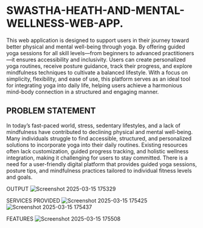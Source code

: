 # SWASTHA-HEATH-AND-MENTAL-WELLNESS-WEB-APP.

This web application is designed to support users in their journey toward better physical and mental well-being through yoga. By offering guided yoga sessions for all skill levels—from beginners to advanced practitioners—it ensures accessibility and inclusivity. Users can create personalized yoga routines, receive posture guidance, track their progress, and explore mindfulness techniques to cultivate a balanced lifestyle. With a focus on simplicity, flexibility, and ease of use, this platform serves as an ideal tool for integrating yoga into daily life, helping users achieve a harmonious mind-body connection in a structured and engaging manner.

## PROBLEM STATEMENT

In today’s fast-paced world, stress, sedentary lifestyles, and a lack of mindfulness have contributed to declining physical and mental well-being. Many individuals struggle to find accessible, structured, and personalized solutions to incorporate yoga into their daily routines. Existing resources often lack customization, guided progress tracking, and holistic wellness integration, making it challenging for users to stay committed. There is a need for a user-friendly digital platform that provides guided yoga sessions, posture tips, and mindfulness practices tailored to individual fitness levels and goals.

OUTPUT
![Screenshot 2025-03-15 175329](https://github.com/user-attachments/assets/7803e9a6-a856-4150-b4ed-ef2b13a50db0)

SERVICES PROVIDED
![Screenshot 2025-03-15 175425](https://github.com/user-attachments/assets/569b7d90-d313-4d02-a6b9-b20368a1695a)
![Screenshot 2025-03-15 175437](https://github.com/user-attachments/assets/dc2efa9e-99d3-4039-b6da-6af71790d253)

FEATURES
![Screenshot 2025-03-15 175508](https://github.com/user-attachments/assets/39d5e289-7c62-44ff-bde3-31d124d78eea)



